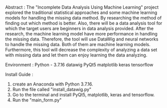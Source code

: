 Abstract :
The "Incomplete Data Analysis Using Machine Learning" project explored the traditional statistical approaches and some machine learning models for handling the missing data method. By researching the method of finding out which method is better. Also, there will be a data analysis tool for which the target users are beginners in data analysis provided. After the research, the machine learning model have more performance in handling the missing data. Therefore, the tool will use DataWig and neural networks to handle the missing data. Both of them are machine learning models. Furthermore, this tool will decrease the complexity of analyzing a data set with missing data and let them can enjoy learning the data analyzing.

Environment :
Python - 3.7.16
datawig
PyQt5
matplotlib 
keras 
tensorflow 

Install Guide : 
1. create an Anaconda with Python 3.7.16.
2. Run the file called "install_datawig.py"
3. Go to the terminal and install PyQt5, matplotlib, keras and tensorflow.
4. Run the "main_form.py"
